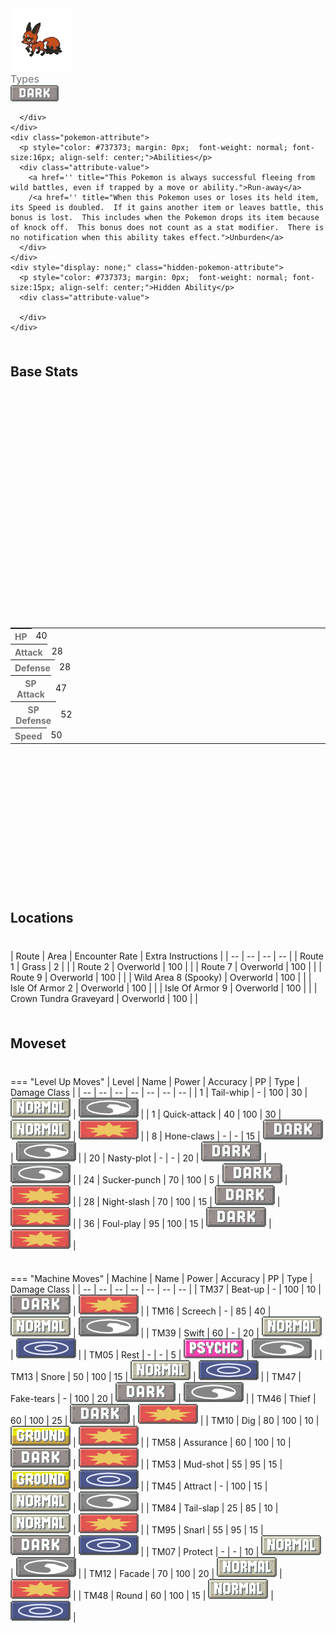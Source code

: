 <div class="pokemon-attribute-container">
  <img src="../../img/pokemon/nickit.png" width="100"/>

  <div style="display: grid; grid-template-rows: 1fr 1fr 1fr; row-gap: 0.5rem;">
    <div class="pokemon-attribute">
      <p style="color: #737373; margin: 0px; font-weight: normal; font-size: 16px; align-self: center;">Types</p>
      <div class="attribute-value" style="column-gap: 0.5rem;">
        <img src='../../img/types/dark.png' style='width: 77px; height: 26px;'/>
        
      </div>
    </div>
    <div class="pokemon-attribute">
      <p style="color: #737373; margin: 0px;  font-weight: normal; font-size:16px; align-self: center;">Abilities</p>
      <div class="attribute-value">
        <a href='' title="This Pokemon is always successful fleeing from wild battles, even if trapped by a move or ability.">Run-away</a>
        /<a href='' title="When this Pokemon uses or loses its held item, its Speed is doubled.  If it gains another item or leaves battle, this bonus is lost.  This includes when the Pokemon drops its item because of knock off.  This bonus does not count as a stat modifier.  There is no notification when this ability takes effect.">Unburden</a>
      </div>
    </div>
    <div style="display: none;" class="hidden-pokemon-attribute">
      <p style="color: #737373; margin: 0px;  font-weight: normal; font-size:15px; align-self: center;">Hidden Ability</p>
      <div class="attribute-value">
        
      </div>
    </div>
  </div>
</div>

## Base Stats
<table style="width: 100%">
  <tbody style="width: 100%;">
    <tr style="display: flex; align-items: center;">
      <th style="color: #737373;" >HP</th>
      <td style="border-top: none; width: 70px">40</td>
      <td style="width: 100%; min-width: 450px; border-top: none;">
        <div style="width: 15%;" class="ranking-bar rank-2">
        </div>
      </td>
    </tr>
    <tr style="display: flex; align-items: center;">
      <th style="color: #737373;">Attack</th>
      <td style="border-top: none; width: 70px">28</td>
      <td style="width: 100%; min-width: 450px; border-top: none;">
        <div style="width: 10%;" class="ranking-bar rank-2">
        </div>
      </td>
    </tr>
    <tr style="display: flex; align-items: center;">
      <th style="color: #737373;">Defense</th>
      <td style="border-top: none; width: 70px">28</td>
      <td style="width: 100%; min-width: 450px; border-top: none;">
        <div style="width: 10%;" class="ranking-bar rank-2">
        </div>
      </td>
    </tr>
    <tr style="display: flex; align-items: center;">
      <th style="color: #737373;">SP Attack</th>
      <td style="border-top: none; width: 70px">47</td>
      <td style="width: 100%; min-width: 450px; border-top: none;">
        <div style="width: 18%;" class="ranking-bar rank-2">
        </div>
      </td>
    </tr>
    <tr style="display: flex; align-items: center;">
      <th style="color: #737373;">SP Defense</th>
      <td style="border-top: none; width: 70px">52</td>
      <td style="width: 100%; min-width: 450px; border-top: none;">
        <div style="width: 20%;" class="ranking-bar rank-3">
        </div>
      </td>
    </tr>
    <tr style="display: flex; align-items: center;">
      <th style="color: #737373;">Speed</th>
      <td style="border-top: none; width: 70px">50</td>
      <td style="width: 100%; min-width: 450px; border-top: none;">
        <div style="width: 19%;" class="ranking-bar rank-2">
        </div>
      </td>
    </tr>
  </tbody>
</table>



## Locations
| Route | Area | Encounter Rate | Extra Instructions |
        | -- | -- | -- | -- |
        	| Route 1 | Grass | 2 |  |
	| Route 2 | Overworld | 100 |  |
	| Route 7 | Overworld | 100 |  |
	| Route 9 | Overworld | 100 |  |
	| Wild Area 8 (Spooky) | Overworld | 100 |  |
	| Isle Of Armor 2 | Overworld | 100 |  |
	| Isle Of Armor 9 | Overworld | 100 |  |
	| Crown Tundra Graveyard | Overworld | 100 |  |

        

## Moveset

=== "Level Up Moves"
    | Level | Name | Power | Accuracy | PP | Type | Damage Class |
        | -- | -- | -- | -- | -- | -- | -- |
        	| 1 | Tail-whip | - | 100 | 30 | ![normal](../img/types/normal.png) | ![status](../img/types/status.png) |
	| 1 | Quick-attack | 40 | 100 | 30 | ![normal](../img/types/normal.png) | ![physical](../img/types/physical.png) |
	| 8 | Hone-claws | - | - | 15 | ![dark](../img/types/dark.png) | ![status](../img/types/status.png) |
	| 20 | Nasty-plot | - | - | 20 | ![dark](../img/types/dark.png) | ![status](../img/types/status.png) |
	| 24 | Sucker-punch | 70 | 100 | 5 | ![dark](../img/types/dark.png) | ![physical](../img/types/physical.png) |
	| 28 | Night-slash | 70 | 100 | 15 | ![dark](../img/types/dark.png) | ![physical](../img/types/physical.png) |
	| 36 | Foul-play | 95 | 100 | 15 | ![dark](../img/types/dark.png) | ![physical](../img/types/physical.png) |

        

=== "Machine Moves"
    | Machine | Name | Power | Accuracy | PP | Type | Damage Class |
        | -- | -- | -- | -- | -- | -- | -- |
        	| TM37 | Beat-up | - | 100 | 10 | ![dark](../img/types/dark.png) | ![physical](../img/types/physical.png) |
	| TM16 | Screech | - | 85 | 40 | ![normal](../img/types/normal.png) | ![status](../img/types/status.png) |
	| TM39 | Swift | 60 | - | 20 | ![normal](../img/types/normal.png) | ![special](../img/types/special.png) |
	| TM05 | Rest | - | - | 5 | ![psychic](../img/types/psychic.png) | ![status](../img/types/status.png) |
	| TM13 | Snore | 50 | 100 | 15 | ![normal](../img/types/normal.png) | ![special](../img/types/special.png) |
	| TM47 | Fake-tears | - | 100 | 20 | ![dark](../img/types/dark.png) | ![status](../img/types/status.png) |
	| TM46 | Thief | 60 | 100 | 25 | ![dark](../img/types/dark.png) | ![physical](../img/types/physical.png) |
	| TM10 | Dig | 80 | 100 | 10 | ![ground](../img/types/ground.png) | ![physical](../img/types/physical.png) |
	| TM58 | Assurance | 60 | 100 | 10 | ![dark](../img/types/dark.png) | ![physical](../img/types/physical.png) |
	| TM53 | Mud-shot | 55 | 95 | 15 | ![ground](../img/types/ground.png) | ![special](../img/types/special.png) |
	| TM45 | Attract | - | 100 | 15 | ![normal](../img/types/normal.png) | ![status](../img/types/status.png) |
	| TM84 | Tail-slap | 25 | 85 | 10 | ![normal](../img/types/normal.png) | ![physical](../img/types/physical.png) |
	| TM95 | Snarl | 55 | 95 | 15 | ![dark](../img/types/dark.png) | ![special](../img/types/special.png) |
	| TM07 | Protect | - | - | 10 | ![normal](../img/types/normal.png) | ![status](../img/types/status.png) |
	| TM12 | Facade | 70 | 100 | 20 | ![normal](../img/types/normal.png) | ![physical](../img/types/physical.png) |
	| TM48 | Round | 60 | 100 | 15 | ![normal](../img/types/normal.png) | ![special](../img/types/special.png) |

        
